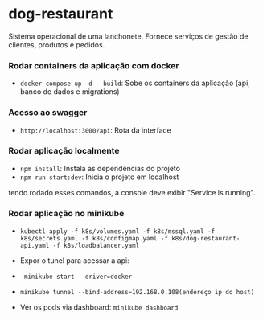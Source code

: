 # dog-restaurant

Sistema operacional de uma lanchonete.
Fornece serviços de gestão de clientes, produtos e pedidos.

### Rodar containers da aplicação com docker

- `docker-compose up -d --build`: Sobe os containers da aplicação (api, banco de dados e migrations)

### Acesso ao swagger

- `http://localhost:3000/api`: Rota da interface

### Rodar aplicação localmente

- `npm install`: Instala as dependências do projeto
- `npm run start:dev`: Inicia o projeto em localhost

tendo rodado esses comandos, a console deve exibir "Service is running".


### Rodar aplicação no minikube

- ` kubectl apply -f k8s/volumes.yaml -f k8s/mssql.yaml -f k8s/secrets.yaml -f k8s/configmap.yaml -f k8s/dog-restaurant-api.yaml -f k8s/loadbalancer.yaml `

- Expor o tunel para acessar a api:
- ` minikube start --driver=docker`
- ` minikube tunnel --bind-address=192.168.0.108(endereço ip do host) ` 
- Ver os pods via dashboard:
`minikube dashboard`